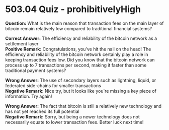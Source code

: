 # 503.04 Quiz - prohibitivelyHigh

**Question:** What is the main reason that transaction fees on the main layer of bitcoin remain relatively low compared to traditional financial systems?

**Correct Answer:** The efficiency and reliability of the bitcoin network as a settlement layer\
**Positive Remark:** Congratulations, you've hit the nail on the head! The efficiency and reliability of the bitcoin network certainly play a role in keeping transaction fees low. Did you know that the bitcoin network can process up to 7 transactions per second, making it faster than some traditional payment systems?

**Wrong Answer:** The use of secondary layers such as lightning, liquid, or federated side-chains for smaller transactions\
**Negative Remark:** Nice try, but it looks like you're missing a key piece of information. Try again!

**Wrong Answer:** The fact that bitcoin is still a relatively new technology and has not yet reached its full potential\
**Negative Remark:** Sorry, but being a newer technology does not necessarily equate to lower transaction fees. Better luck next time!
